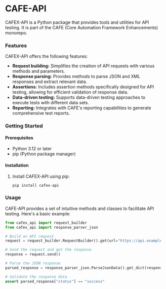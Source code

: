 # CAFE-API

CAFEX-API is a Python package that provides tools and utilities for API testing. It is part of the CAFE (Core Automation Framework Enhancements) monorepo.

### Features

CAFEX-API offers the following features:

- **Request building:** Simplifies the creation of API requests with various methods and parameters.
- **Response parsing:** Provides methods to parse JSON and XML responses and extract relevant data.
- **Assertions:** Includes assertion methods specifically designed for API testing, allowing for efficient validation of response data.
- **Data-driven testing:** Supports data-driven testing approaches to execute tests with different data sets.
- **Reporting:** Integrates with CAFE's reporting capabilities to generate comprehensive test reports.

### Getting Started

#### **Prerequisites**

- Python 3.12 or later
- pip (Python package manager)

#### **Installation**

1. Install CAFEX-API using pip:

   ```
   pip install cafex-api
   ```

### Usage

CAFE-API provides a set of intuitive methods and classes to facilitate API testing. Here's a basic example:

```python
from cafex_api import request_builder
from cafex_api import response_parser_json

# Build an API request
request = request_builder.RequestBuilder().get(url="https://api.example.com/users")

# Send the request and get the response
response = request.send()

# Parse the JSON response
parsed_response = response_parser_json.ParseJsonData().get_dict(response.text)

# Validate the response data
assert parsed_response["status"] == "success"